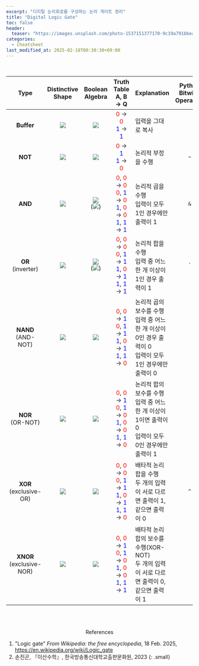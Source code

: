 ```yaml
---
excerpt: "디지털 논리회로를 구성하는 논리 게이트 정리"
title: "Digital Logic Gate"
toc: false
header:
  teaser: "https://images.unsplash.com/photo-1537151377170-9c19a791bbea?q=80&w=1470&auto=format&fit=crop&ixlib=rb-4.0.3&ixid=M3wxMjA3fDB8MHxwaG90by1wYWdlfHx8fGVufDB8fHx8fA%3D%3D"
categories:
  - Cheatsheet
last_modified_at: 2025-02-18T00:30:30+09:00
---
```

<br>

|  Type  | Distinctive<br>Shape   |  Boolean<br>Algebra  | Truth Table<br>A, B → Q | Explanation | Python<br>Bitwise Operators |
|:------:|:----------------------:|:--------------------:|:-----------------------:|-------------|:---------------------------:|
| **Buffer** | ![](https://upload.wikimedia.org/wikipedia/commons/thumb/1/1a/Buffer_ANSI_Labelled.svg/120px-Buffer_ANSI_Labelled.svg.png) | ![](https://wikimedia.org/api/rest_v1/media/math/render/svg/f5ebb239b453149a6dedba8f18670ce9a9390c08)  |  <font color="Red">0</font> → <font color="Red">0</font><br><font color="Blue">1</font> → <font color="Blue">1</font>  | 입력을 그대로 복사 | |
|   **NOT**  |  ![](https://upload.wikimedia.org/wikipedia/commons/thumb/6/60/NOT_ANSI_Labelled.svg/120px-NOT_ANSI_Labelled.svg.png)      | ![](https://wikimedia.org/api/rest_v1/media/math/render/svg/92efef0e89bdc77f6a848764195ef5b9d9bfcc6a)  |  <font color="Red">0</font> → <font color="Blue">1</font><br><font color="Blue">1</font> → <font color="Red">0</font>   | 논리적 부정을 수행 | `~` |
|   **AND**  |  ![](https://upload.wikimedia.org/wikipedia/commons/thumb/b/b9/AND_ANSI_Labelled.svg/120px-AND_ANSI_Labelled.svg.png)    | ![](https://wikimedia.org/api/rest_v1/media/math/render/svg/75a90e903f21f11a0f4ab3caca1e6943ba7a9849)<br>(![](https://wikimedia.org/api/rest_v1/media/math/render/svg/74954195333a8593163b93a9688695b8dc74da55)) |  <font color="Red">0</font>, <font color="Red">0</font> → <font color="Red">0</font><br><font color="Red">0</font>, <font color="Blue">1</font> → <font color="Red">0</font><br><font color="Blue">1</font>, <font color="Red">0</font> → <font color="Red">0</font><br><font color="Blue">1</font>, <font color="Blue">1</font> → <font color="Blue">1</font>  | 논리적 곱을 수행<br>입력이 모두 1인 경우에만 출력이 1 | `&` |
|**OR<br>**(inverter)|  ![](https://upload.wikimedia.org/wikipedia/commons/thumb/1/16/OR_ANSI_Labelled.svg/120px-OR_ANSI_Labelled.svg.png)     | ![](https://wikimedia.org/api/rest_v1/media/math/render/svg/4279cdbd3cb8ec4c3423065d9a7d83a82cfc89e3)<br>(![](https://wikimedia.org/api/rest_v1/media/math/render/svg/9b9c9c90857c12727201dd9e47a4e7c8658fdbc5)) |  <font color="Red">0</font>, <font color="Red">0</font> → <font color="Red">0</font><br><font color="Red">0</font>, <font color="Blue">1</font> → <font color="Blue">1</font><br><font color="Blue">1</font>, <font color="Red">0</font> → <font color="Blue">1</font><br><font color="Blue">1</font>, <font color="Blue">1</font> → <font color="Blue">1</font>  | 논리적 합을 수행<br>입력 중 어느 한 개 이상이 1인 경우 출력이 1 | `|` | 
|**NAND**<br>(AND-NOT)|  ![](https://upload.wikimedia.org/wikipedia/commons/thumb/e/e6/NAND_ANSI_Labelled.svg/120px-NAND_ANSI_Labelled.svg.png)   | ![](https://wikimedia.org/api/rest_v1/media/math/render/svg/225f35bb78e90b9126458f1bc6bf1ed3f0724bbf)   |  <font color="Red">0</font>, <font color="Red">0</font> → <font color="Blue">1</font><br><font color="Red">0</font>, <font color="Blue">1</font> → <font color="Blue">1</font><br><font color="Blue">1</font>, <font color="Red">0</font> → <font color="Blue">1</font><br><font color="Blue">1</font>, <font color="Blue">1</font> → <font color="Red">0</font>  | 논리적 곱의 보수를 수행<br>입력 중 어느 한 개 이상이 0인 경우 출력이 0<br>입력이 모두 1인 경우에만 출력이 0 |
|**NOR**<br>(OR-NOT)|  ![](https://upload.wikimedia.org/wikipedia/commons/thumb/c/c6/NOR_ANSI_Labelled.svg/120px-NOR_ANSI_Labelled.svg.png)    | ![](https://wikimedia.org/api/rest_v1/media/math/render/svg/08840f8e2022f127fc459d801a8f8ce93f65f55a)   |  <font color="Red">0</font>, <font color="Red">0</font> → <font color="Blue">1</font><br><font color="Red">0</font>, <font color="Blue">1</font> → <font color="Red">0</font><br><font color="Blue">1</font>, <font color="Red">0</font> → <font color="Red">0</font><br><font color="Blue">1</font>, <font color="Blue">1</font> → <font color="Red">0</font>  | 논리적 합의 보수를 수행<br>입력 중 어느 한 개 이상이 1이면 출력이 0<br>입력이 모두 0인 경우에만 출력이 1 |
|**XOR**<br>(exclusive-OR)|  ![](https://upload.wikimedia.org/wikipedia/commons/thumb/1/17/XOR_ANSI_Labelled.svg/120px-XOR_ANSI_Labelled.svg.png)    | ![](https://wikimedia.org/api/rest_v1/media/math/render/svg/f0512d6bdd29ff000dea0bf68b853618dcaabc3e)   |  <font color="Red">0</font>, <font color="Red">0</font> → <font color="Red">0</font><br><font color="Red">0</font>, <font color="Blue">1</font> → <font color="Blue">1</font><br><font color="Blue">1</font>, <font color="Red">0</font> → <font color="Blue">1</font><br><font color="Blue">1</font>, <font color="Blue">1</font> → <font color="Red">0</font>  | 배타적 논리합을 수행<br>두 개의 입력이 서로 다르면 출력이 1, 같으면 출력이 0 | `^` |
|**XNOR**<br>(exclusive-NOR)|  ![](https://upload.wikimedia.org/wikipedia/commons/thumb/b/b8/XNOR_ANSI_Labelled.svg/120px-XNOR_ANSI_Labelled.svg.png)   | ![](https://wikimedia.org/api/rest_v1/media/math/render/svg/6a925c0f94e91b108609068c5ceae7c671db84d9)   |  <font color="Red">0</font>, <font color="Red">0</font> → <font color="Blue">1</font><br><font color="Red">0</font>, <font color="Blue">1</font> → <font color="Red">0</font><br><font color="Blue">1</font>, <font color="Red">0</font> → <font color="Red">0</font><br><font color="Blue">1</font>, <font color="Blue">1</font> → <font color="Blue">1</font>  | 배타적 논리합의 보수를 수행(XOR-NOT)<br>두 개의 입력이 서로 다르면 출력이 0, 같으면 출력이 1 |






<br><br>
<center>References</center>

1. "Logic gate" *From Wikipedia: the free encyclopedia*, 18 Feb. 2025, https://en.wikipedia.org/wiki/Logic_gate
1. 손진곤, 『이산수학』, 한국방송통신대학교출판문화원, 2023
{: .small}

